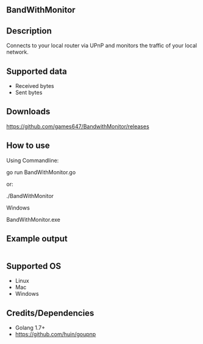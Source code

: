 ## BandWithMonitor

## Description

Connects to your local router via UPnP and monitors the traffic of your local network.

## Supported data

* Received bytes
* Sent bytes

## Downloads

https://github.com/games647/BandwithMonitor/releases

## How to use

Using Commandline:

go run BandWithMonitor.go

or:

./BandWithMonitor

Windows

BandWithMonitor.exe

## Example output

```
```

## Supported OS

* Linux
* Mac
* Windows

## Credits/Dependencies

* Golang 1.7+
* https://github.com/huin/goupnp